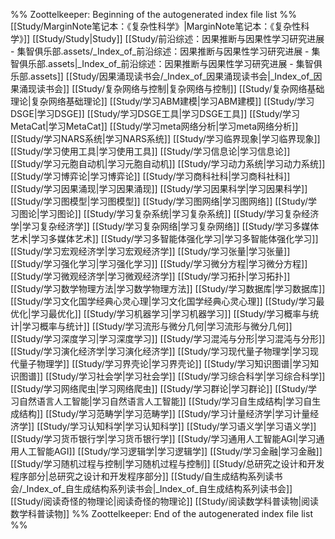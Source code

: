 %% Zoottelkeeper: Beginning of the autogenerated index file list  %%
 [[Study/MarginNote笔记本：《复杂性科学》|MarginNote笔记本：《复杂性科学》]]
 [[Study/Study|Study]]
 [[Study/前沿综述：因果推断与因果性学习研究进展 - 集智俱乐部.assets/_Index_of_前沿综述：因果推断与因果性学习研究进展 - 集智俱乐部.assets|_Index_of_前沿综述：因果推断与因果性学习研究进展 - 集智俱乐部.assets]]
 [[Study/因果涌现读书会/_Index_of_因果涌现读书会|_Index_of_因果涌现读书会]]
 [[Study/复杂网络与控制|复杂网络与控制]]
 [[Study/复杂网络基础理论|复杂网络基础理论]]
 [[Study/学习ABM建模|学习ABM建模]]
 [[Study/学习DSGE|学习DSGE]]
 [[Study/学习DSGE工具|学习DSGE工具]]
 [[Study/学习MetaCat|学习MetaCat]]
 [[Study/学习meta网络分析|学习meta网络分析]]
 [[Study/学习NARS系统|学习NARS系统]]
 [[Study/学习临界现象|学习临界现象]]
 [[Study/学习使用工具|学习使用工具]]
 [[Study/学习信息论|学习信息论]]
 [[Study/学习元胞自动机|学习元胞自动机]]
 [[Study/学习动力系统|学习动力系统]]
 [[Study/学习博弈论|学习博弈论]]
 [[Study/学习商科社科|学习商科社科]]
 [[Study/学习因果涌现|学习因果涌现]]
 [[Study/学习因果科学|学习因果科学]]
 [[Study/学习图模型|学习图模型]]
 [[Study/学习图网络|学习图网络]]
 [[Study/学习图论|学习图论]]
 [[Study/学习复杂系统|学习复杂系统]]
 [[Study/学习复杂经济学|学习复杂经济学]]
 [[Study/学习复杂网络|学习复杂网络]]
 [[Study/学习多媒体艺术|学习多媒体艺术]]
 [[Study/学习多智能体强化学习|学习多智能体强化学习]]
 [[Study/学习宏观经济学|学习宏观经济学]]
 [[Study/学习张量|学习张量]]
 [[Study/学习强化学习|学习强化学习]]
 [[Study/学习微分方程|学习微分方程]]
 [[Study/学习微观经济学|学习微观经济学]]
 [[Study/学习拓扑|学习拓扑]]
 [[Study/学习数学物理方法|学习数学物理方法]]
 [[Study/学习数据库|学习数据库]]
 [[Study/学习文化国学经典心灵心理|学习文化国学经典心灵心理]]
 [[Study/学习最优化|学习最优化]]
 [[Study/学习机器学习|学习机器学习]]
 [[Study/学习概率与统计|学习概率与统计]]
 [[Study/学习流形与微分几何|学习流形与微分几何]]
 [[Study/学习深度学习|学习深度学习]]
 [[Study/学习混沌与分形|学习混沌与分形]]
 [[Study/学习演化经济学|学习演化经济学]]
 [[Study/学习现代量子物理学|学习现代量子物理学]]
 [[Study/学习界壳论|学习界壳论]]
 [[Study/学习知识图谱|学习知识图谱]]
 [[Study/学习社会学|学习社会学]]
 [[Study/学习综合科学|学习综合科学]]
 [[Study/学习网络爬虫|学习网络爬虫]]
 [[Study/学习群论|学习群论]]
 [[Study/学习自然语言人工智能|学习自然语言人工智能]]
 [[Study/学习自生成结构|学习自生成结构]]
 [[Study/学习范畴学|学习范畴学]]
 [[Study/学习计量经济学|学习计量经济学]]
 [[Study/学习认知科学|学习认知科学]]
 [[Study/学习语义学|学习语义学]]
 [[Study/学习货币银行学|学习货币银行学]]
 [[Study/学习通用人工智能AGI|学习通用人工智能AGI]]
 [[Study/学习逻辑学|学习逻辑学]]
 [[Study/学习金融|学习金融]]
 [[Study/学习随机过程与控制|学习随机过程与控制]]
 [[Study/总研究之设计和开发程序部分|总研究之设计和开发程序部分]]
 [[Study/自生成结构系列读书会/_Index_of_自生成结构系列读书会|_Index_of_自生成结构系列读书会]]
 [[Study/阅读奇怪的物理论|阅读奇怪的物理论]]
 [[Study/阅读数学科普读物|阅读数学科普读物]]
%% Zoottelkeeper: End of the autogenerated index file list  %%
